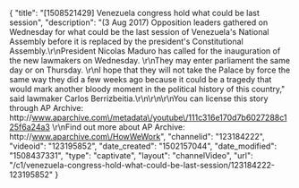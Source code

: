 {
    "title": "[1508521429] Venezuela congress hold what could be last session",
    "description": "(3 Aug 2017) Opposition leaders gathered on Wednesday for what could be the last session of Venezuela's National Assembly before it is replaced by the president's Constitutional Assembly.\r\nPresident Nicolas Maduro has called for the inauguration of the new lawmakers on Wednesday. \r\nThey may enter parliament the same day or on Thursday. \r\nI hope that they will not take the Palace by force the same way they did a few weeks ago because it could be a tragedy that would mark another bloody moment in the political history of this country,\" said lawmaker Carlos Berrizbeitia.\r\n\r\n\r\nYou can license this story through AP Archive: http:\/\/www.aparchive.com\/metadata\/youtube\/111c316e170d7b6027288c125f6a24a3 \r\nFind out more about AP Archive: http:\/\/www.aparchive.com\/HowWeWork",
    "channelid": "123184222",
    "videoid": "123195852",
    "date_created": "1502157044",
    "date_modified": "1508437331",
    "type": "captivate",
    "layout": "channelVideo",
    "url": "\/c1\/venezuela-congress-hold-what-could-be-last-session\/123184222-123195852"
}